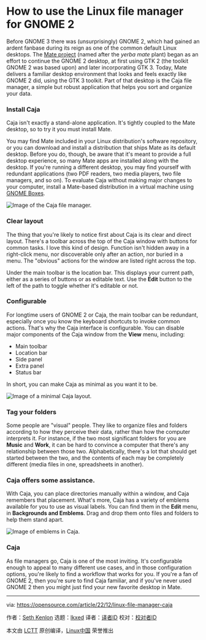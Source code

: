 [#]: subject: "How to use the Linux file manager for GNOME 2"
[#]: via: "https://opensource.com/article/22/12/linux-file-manager-caja"
[#]: author: "Seth Kenlon https://opensource.com/users/seth"
[#]: collector: "lkxed"
[#]: translator: "geekpi"
[#]: reviewer: " "
[#]: publisher: " "
[#]: url: " "

How to use the Linux file manager for GNOME 2
======

Before GNOME 3 there was (unsurprisingly) GNOME 2, which had gained an ardent fanbase during its reign as one of the common default Linux desktops. The [Mate project][1] (named after the _yerba mate_ plant) began as an effort to continue the GNOME 2 desktop, at first using GTK 2 (the toolkit GNOME 2 was based upon) and later incorporating GTK 3. Today, Mate delivers a familiar desktop environment that looks and feels exactly like GNOME 2 did, using the GTK 3 toolkit. Part of that desktop is the Caja file manager, a simple but robust application that helps you sort and organize your data.

### Install Caja

Caja isn't exactly a stand-alone application. It's tightly coupled to the Mate desktop, so to try it you must install Mate.

You may find Mate included in your Linux distribution's software repository, or you can download and install a distribution that ships Mate as its default desktop. Before you do, though, be aware that it's meant to provide a full desktop experience, so many Mate apps are installed along with the desktop. If you're running a different desktop, you may find yourself with redundant applications (two PDF readers, two media players, two file managers, and so on). To evaluate Caja without making major changes to your computer, install a Mate-based distribution in a virtual machine using [GNOME Boxes][2].

![Image of the ​Caja file manager.][3]

### Clear layout

The thing that you're likely to notice first about Caja is its clear and direct layout. There's a toolbar across the top of the Caja window with buttons for common tasks. I love this kind of design. Function isn't hidden away in a right-click menu, nor discoverable only after an action, nor buried in a menu. The "obvious" actions for the window are listed right across the top.

Under the main toolbar is the location bar. This displays your current path, either as a series of buttons or as editable text. Use the **Edit** button to the left of the path to toggle whether it's editable or not.

### Configurable

For longtime users of GNOME 2 or Caja, the main toolbar can be redundant, especially once you know the keyboard shortcuts to invoke common actions. That's why the Caja interface is configurable. You can disable major components of the Caja window from the **View** menu, including:

- Main toolbar
- Location bar
- Side panel
- Extra panel
- Status bar

In short, you can make Caja as minimal as you want it to be.

![Image of ​a minimal Caja layout.][4]

### Tag your folders

Some people are "visual" people. They like to organize files and folders according to how they perceive their data, rather than how the computer interprets it. For instance, if the two most significant folders for you are **Music** and **Work**, it can be hard to convince a computer that there's any relationship between those two. Alphabetically, there's a lot that should get started between the two, and the contents of each may be completely different (media files in one, spreadsheets in another).

### Caja offers some assistance.

With Caja, you can place directories manually within a window, and Caja remembers that placement. What's more, Caja has a variety of emblems available for you to use as visual labels. You can find them in the **Edit** menu, in **Backgrounds and Emblems**. Drag and drop them onto files and folders to help them stand apart.

![Image of emblems in Caja.][5]

### Caja

As file managers go, Caja is one of the most inviting. It's configurable enough to appeal to many different use cases, and in those configuration options, you're likely to find a workflow that works for you. If you're a fan of GNOME 2, then you're sure to find Caja familiar, and if you've never used GNOME 2 then you might just find your new favorite desktop in Mate.

--------------------------------------------------------------------------------

via: https://opensource.com/article/22/12/linux-file-manager-caja

作者：[Seth Kenlon][a]
选题：[lkxed][b]
译者：[译者ID](https://github.com/译者ID)
校对：[校对者ID](https://github.com/校对者ID)

本文由 [LCTT](https://github.com/LCTT/TranslateProject) 原创编译，[Linux中国](https://linux.cn/) 荣誉推出

[a]: https://opensource.com/users/seth
[b]: https://github.com/lkxed
[1]: https://opensource.com/article/19/12/mate-linux-desktop
[2]: https://opensource.com/article/19/5/getting-started-gnome-boxes-virtualization
[3]: https://opensource.com/sites/default/files/2022-10/caja.file%20manager.png
[4]: https://opensource.com/sites/default/files/2022-10/caja-minimal-layout.png
[5]: https://opensource.com/sites/default/files/2022-10/caja-emblem.webp
